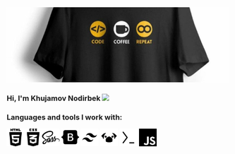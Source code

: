 <img src="./Svg/codeRepeat.jpg" width="100%" height=170px; alt="">


### Hi, I'm Khujamov Nodirbek <img src="https://media.giphy.com/media/hvRJCLFzcasrR4ia7z/giphy.gif" width="3%">


### Languages and tools I work with:

<img src="./Svg/html5-01-svgrepo-com.svg" width="40px" alt=""><img src="./Svg/css3-01-svgrepo-com.svg" width="40px"  alt=""><img src="./Svg/sass-svgrepo-com.svg" width="40px"  alt="">
<img src="./Svg/bootstrap-fill-svgrepo-com.svg" width="40px"  alt="">
<img src="./Svg/tailwind-css-svgrepo-com.svg" width="40px"  alt="">
<img src="./Svg/pug-svgrepo-com.svg" width="40px"  alt="">
<img src="./Svg/termux-svgrepo-com.svg" width="40px"  alt="">
<img src="./Svg/javascript-155-svgrepo-com.svg" width="40px"  alt="">


<!-- <img src="./Svg/telegram-svgrepo-com (1).svg" >
<img src="./Svg/instagram-svgrepo-com (1).svg" > -->


</code>
<br/>